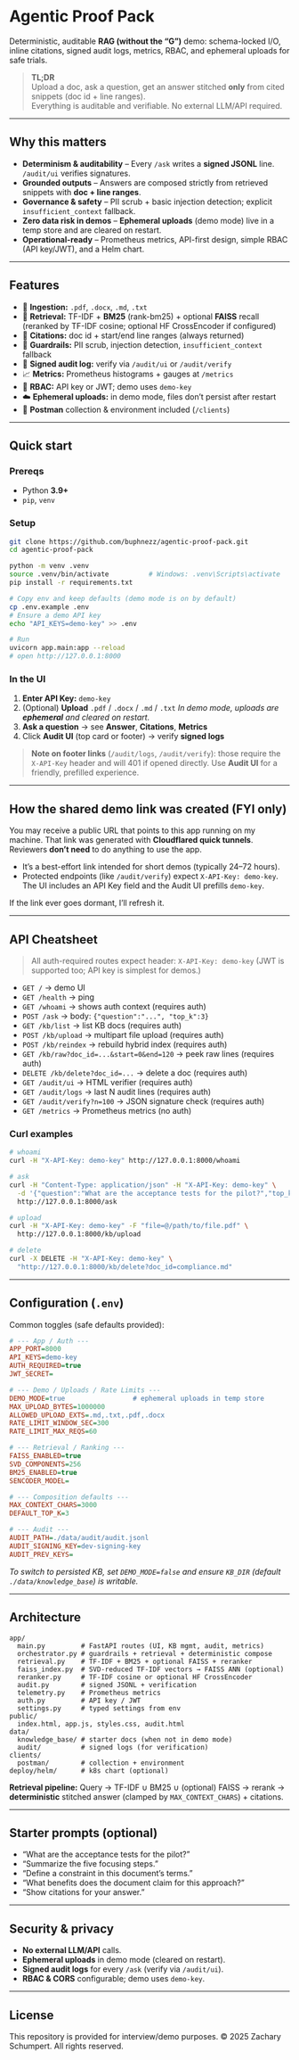 # Agentic Proof Pack

Deterministic, auditable **RAG (without the “G”)** demo: schema-locked I/O, inline citations, signed audit logs, metrics, RBAC, and ephemeral uploads for safe trials.

> **TL;DR**  
> Upload a doc, ask a question, get an answer stitched **only** from cited snippets (doc id + line ranges).  
> Everything is auditable and verifiable. No external LLM/API required.

---

## Why this matters

- **Determinism & auditability** – Every `/ask` writes a **signed JSONL** line. `/audit/ui` verifies signatures.  
- **Grounded outputs** – Answers are composed strictly from retrieved snippets with **doc + line ranges**.  
- **Governance & safety** – PII scrub + basic injection detection; explicit `insufficient_context` fallback.  
- **Zero data risk in demos** – **Ephemeral uploads** (demo mode) live in a temp store and are cleared on restart.  
- **Operational-ready** – Prometheus metrics, API-first design, simple RBAC (API key/JWT), and a Helm chart.

---

## Features

- 📄 **Ingestion:** `.pdf`, `.docx`, `.md`, `.txt`
- 🔎 **Retrieval:** TF-IDF + **BM25** (rank-bm25) + optional **FAISS** recall  
  (reranked by TF-IDF cosine; optional HF CrossEncoder if configured)
- 🧷 **Citations:** doc id + start/end line ranges (always returned)
- 🧹 **Guardrails:** PII scrub, injection detection, `insufficient_context` fallback
- 🧾 **Signed audit log:** verify via `/audit/ui` or `/audit/verify`
- 📈 **Metrics:** Prometheus histograms + gauges at `/metrics`
- 🔐 **RBAC:** API key or JWT; demo uses `demo-key`
- ☁️ **Ephemeral uploads:** in demo mode, files don’t persist after restart
- 🧰 **Postman** collection & environment included (`/clients`)

---

## Quick start

### Prereqs
- Python **3.9+**
- `pip`, `venv`

### Setup
```bash
git clone https://github.com/buphnezz/agentic-proof-pack.git
cd agentic-proof-pack

python -m venv .venv
source .venv/bin/activate          # Windows: .venv\Scripts\activate
pip install -r requirements.txt

# Copy env and keep defaults (demo mode is on by default)
cp .env.example .env
# Ensure a demo API key
echo "API_KEYS=demo-key" >> .env

# Run
uvicorn app.main:app --reload
# open http://127.0.0.1:8000
````

### In the UI

1. **Enter API Key:** `demo-key`
2. (Optional) **Upload** `.pdf` / `.docx` / `.md` / `.txt`
   *In demo mode, uploads are **ephemeral** and cleared on restart.*
3. **Ask a question** → see **Answer**, **Citations**, **Metrics**
4. Click **Audit UI** (top card or footer) → verify **signed logs**

> **Note on footer links** (`/audit/logs`, `/audit/verify`): those require the `X-API-Key` header and will 401 if opened directly. Use **Audit UI** for a friendly, prefilled experience.

---

## How the shared demo link was created (FYI only)

You may receive a public URL that points to this app running on my machine.
That link was generated with **Cloudflared quick tunnels**. Reviewers **don’t need** to do anything to use the app.

* It’s a best-effort link intended for short demos (typically 24–72 hours).
* Protected endpoints (like `/audit/verify`) expect `X-API-Key: demo-key`.
  The UI includes an API Key field and the Audit UI prefills `demo-key`.

If the link ever goes dormant, I’ll refresh it.

---

## API Cheatsheet

> All auth-required routes expect header: `X-API-Key: demo-key`
> (JWT is supported too; API key is simplest for demos.)

* `GET /` → demo UI
* `GET /health` → ping
* `GET /whoami` → shows auth context (requires auth)
* `POST /ask` → body: `{"question":"...", "top_k":3}`
* `GET /kb/list` → list KB docs (requires auth)
* `POST /kb/upload` → multipart file upload (requires auth)
* `POST /kb/reindex` → rebuild hybrid index (requires auth)
* `GET /kb/raw?doc_id=...&start=0&end=120` → peek raw lines (requires auth)
* `DELETE /kb/delete?doc_id=...` → delete a doc (requires auth)
* `GET /audit/ui` → HTML verifier (requires auth)
* `GET /audit/logs` → last N audit lines (requires auth)
* `GET /audit/verify?n=100` → JSON signature check (requires auth)
* `GET /metrics` → Prometheus metrics (no auth)

### Curl examples

```bash
# whoami
curl -H "X-API-Key: demo-key" http://127.0.0.1:8000/whoami

# ask
curl -H "Content-Type: application/json" -H "X-API-Key: demo-key" \
  -d '{"question":"What are the acceptance tests for the pilot?","top_k":3}' \
  http://127.0.0.1:8000/ask

# upload
curl -H "X-API-Key: demo-key" -F "file=@/path/to/file.pdf" \
  http://127.0.0.1:8000/kb/upload

# delete
curl -X DELETE -H "X-API-Key: demo-key" \
  "http://127.0.0.1:8000/kb/delete?doc_id=compliance.md"
```

---

## Configuration (`.env`)

Common toggles (safe defaults provided):

```ini
# --- App / Auth ---
APP_PORT=8000
API_KEYS=demo-key
AUTH_REQUIRED=true
JWT_SECRET=

# --- Demo / Uploads / Rate Limits ---
DEMO_MODE=true                 # ephemeral uploads in temp store
MAX_UPLOAD_BYTES=1000000
ALLOWED_UPLOAD_EXTS=.md,.txt,.pdf,.docx
RATE_LIMIT_WINDOW_SEC=300
RATE_LIMIT_MAX_REQS=60

# --- Retrieval / Ranking ---
FAISS_ENABLED=true
SVD_COMPONENTS=256
BM25_ENABLED=true
SENCODER_MODEL=

# --- Composition defaults ---
MAX_CONTEXT_CHARS=3000
DEFAULT_TOP_K=3

# --- Audit ---
AUDIT_PATH=./data/audit/audit.jsonl
AUDIT_SIGNING_KEY=dev-signing-key
AUDIT_PREV_KEYS=
```

*To switch to persisted KB, set `DEMO_MODE=false` and ensure `KB_DIR` (default `./data/knowledge_base`) is writable.*

---

## Architecture

```
app/
  main.py         # FastAPI routes (UI, KB mgmt, audit, metrics)
  orchestrator.py # guardrails + retrieval + deterministic compose
  retrieval.py    # TF-IDF + BM25 + optional FAISS + reranker
  faiss_index.py  # SVD-reduced TF-IDF vectors → FAISS ANN (optional)
  reranker.py     # TF-IDF cosine or optional HF CrossEncoder
  audit.py        # signed JSONL + verification
  telemetry.py    # Prometheus metrics
  auth.py         # API key / JWT
  settings.py     # typed settings from env
public/
  index.html, app.js, styles.css, audit.html
data/
  knowledge_base/ # starter docs (when not in demo mode)
  audit/          # signed logs (for verification)
clients/
  postman/        # collection + environment
deploy/helm/      # k8s chart (optional)
```

**Retrieval pipeline:**
Query → TF-IDF ∪ BM25 ∪ (optional) FAISS → rerank → **deterministic** stitched answer (clamped by `MAX_CONTEXT_CHARS`) + citations.

---

## Starter prompts (optional)

* “What are the acceptance tests for the pilot?”
* “Summarize the five focusing steps.”
* “Define a constraint in this document’s terms.”
* “What benefits does the document claim for this approach?”
* “Show citations for your answer.”

---

## Security & privacy

* **No external LLM/API** calls.
* **Ephemeral uploads** in demo mode (cleared on restart).
* **Signed audit logs** for every `/ask` (verify via `/audit/ui`).
* **RBAC & CORS** configurable; demo uses `demo-key`.

---

## License

This repository is provided for interview/demo purposes.
© 2025 Zachary Schumpert. All rights reserved.
